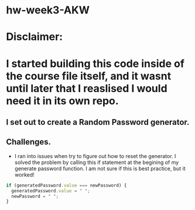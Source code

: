 # hw-week3-AKW

# Disclaimer:

# I started building this code inside of the course file itself, and it wasnt until later that I reaslised I would need it in its own repo.

## I set out to create a Random Password generator.

## Challenges.

- I ran into issues when try to figure out how to reset the generator. I solved the problem by calling this if statement at the begining of my generate password function. I am not sure if this is best practice, but it worked!

```js
if (generatedPassword.value === newPassword) {
  generatedPassword.value = " ";
  newPassword = " ";
}
```

